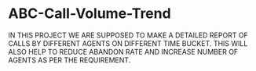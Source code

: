 # ABC-Call-Volume-Trend

IN THIS PROJECT WE ARE SUPPOSED TO MAKE A
DETAILED REPORT OF CALLS BY DIFFERENT
AGENTS ON DIFFERENT TIME BUCKET. THIS
WILL ALSO HELP TO REDUCE ABANDON RATE
AND INCREASE NUMBER OF AGENTS AS PER
THE REQUIREMENT. 
